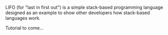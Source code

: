 LIFO (for "last in first out") is a simple stack-based programming language designed as an example to show other developers how stack-based languages work.

Tutorial to come...
